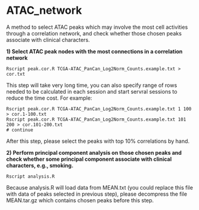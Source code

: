 # ATAC_network
A method to select ATAC peaks which may involve the most cell activities through a correlation network, and check whether those chosen peaks associate with clinical characters.

**1) Select ATAC peak nodes with the most connections in a correlation network**
```
Rscript peak.cor.R TCGA-ATAC_PanCan_Log2Norm_Counts.example.txt > cor.txt
```
This step will take very long time, you can also specify range of rows needed to be calculated in each session and start servral sessions to reduce the time cost. For example:
```
Rscript peak.cor.R TCGA-ATAC_PanCan_Log2Norm_Counts.example.txt 1 100 > cor.1-100.txt
Rscript peak.cor.R TCGA-ATAC_PanCan_Log2Norm_Counts.example.txt 101 200 > cor.101-200.txt
# continue
```
After this step, please select the peaks with top 10% correlations by hand.

**2) Perform principal component analysis on those chosen peaks and check whether some principal component associate with clinical characters, e.g., smoking.**

```
Rscript analysis.R
```
Because analysis.R will load data from MEAN.txt (you could replace this file with data of peaks selected in previous step), please decompress the file MEAN.tar.gz which contains chosen peaks before this step.
